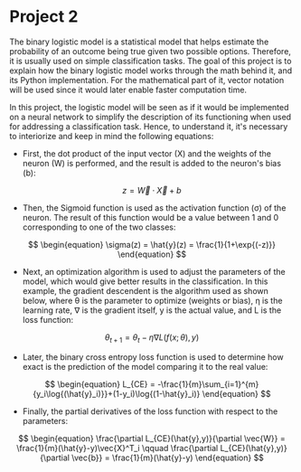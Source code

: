 # Project 2
The binary logistic model is a statistical model that helps estimate the probability of an outcome being true given two possible options. Therefore, it is usually used on simple classification tasks. The goal of this project is to explain how the binary logistic model works through the math behind it, and its Python implementation. For the mathematical part of it, vector notation will be used since it would later enable faster computation time.

In this project, the logistic model will be seen as if it would be implemented on a neural network to simplify the description of its functioning when used for addressing a classification task. Hence, to understand it, it's necessary to interiorize and keep in mind the following equations:

* First, the dot product of the input vector (X) and the weights of the neuron (W) is performed, and the result is added to the neuron's bias (b): 

$$
\begin{equation}
z = \vec{W} \cdot \vec{X} + b
\end{equation}
$$

* Then, the Sigmoid function is used as the activation function (σ) of the neuron. The result of this function would be a value between 1 and 0 corresponding to one of the two classes:

$$
\begin{equation}
\sigma(z) = \hat{y}(z) =
\frac{1}{1+\exp{(-z)}}
\end{equation}
$$

* Next, an optimization algorithm is used to adjust the parameters of the model, which would give better results in the classification. In this example, the gradient descendent is the algorithm used as shown below, where θ is the parameter to optimize (weights or bias), η is the learning rate, ∇ is the gradient itself, y is the actual value, and L is the loss function:

$$
\begin{equation}
\theta_{t+1} = \theta_{t} - \eta\nabla{L(f(x;\theta),y)}
\end{equation}
$$

* Later, the binary cross entropy loss function is used to determine how exact is the prediction of the model comparing it to the real value:

$$
\begin{equation}
L_{CE} = -\frac{1}{m}\sum_{i=1}^{m}{y_i\log{(\hat{y}_i)}}+(1-y_i)\log{(1-\hat{y}_i)}
\end{equation}
$$

* Finally, the partial derivatives of the loss function with respect to the parameters:

$$
\begin{equation}
\frac{\partial L_{CE}(\hat{y},y)}{\partial \vec{W}} = \frac{1}{m}(\hat{y}-y)\vec{X}^T_i
\qquad
\frac{\partial L_{CE}(\hat{y},y)}{\partial \vec{b}} = \frac{1}{m}(\hat{y}-y)
\end{equation}
$$